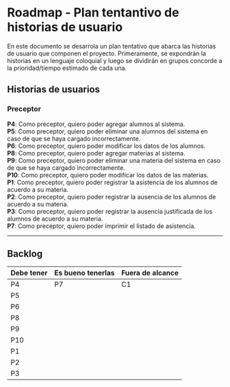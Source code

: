 #  Roadmap - Plan tentantivo de historias de usuario

En este documento se desarrola un plan tentativo que abarca las historias de usuario que componen el proyecto. Primeramente, se expondrán la historias en un lenguaje coloquial y luego se dividirán en grupos concorde a la prioridad/tiempo estimado de cada una.

## Historias de usuarios

### Preceptor

**P4**: Como preceptor, quiero poder agregar alumnos al sistema. <br> 
**P5**: Como preceptor, quiero poder eliminar una alumnos del sistema en caso de que se haya cargado incorrectamente. <br>
**P6**: Como preceptor, quiero poder modificar los datos de los alumnos. <br>
**P8**: Como preceptor, quiero poder agregar materias al sistema. <br> 
**P9**: Como preceptor, quiero poder eliminar una materia del sistema en caso de que se haya cargado incorrectamente. <br>
**P10**: Como preceptor, quiero poder modificar los datos de las materias. <br>
**P1**: Como preceptor, quiero poder registrar la asistencia de los alumnos de acuerdo a su materia. <br>
**P2**: Como preceptor, quiero poder registrar la ausencia de los alumnos de acuerdo a su materia. <br>
**P3**: Como preceptor, quiero poder registrar la ausencia justificada de los alumnos de acuerdo a su materia. <br>
**P7**: Como preceptor, quiero poder imprimir el listado de asistencia. <br>

___

## Backlog

| Debe tener | Es bueno tenerlas | Fuera de alcance|
| -----------| ------------------|-----------------|
|P4 |P7 |C1 |
|P5 | |
|P6 | |
|P8 | |
|P9 | |
|P10 | |
|P1 | |
|P2 | |
|P3 | |


